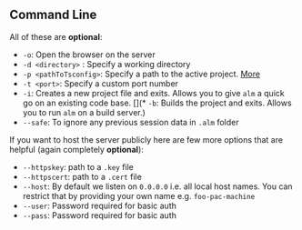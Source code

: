 ## Command Line
All of these are **optional**:

* `-o`: Open the browser on the server
* `-d <directory>` : Specify a working directory
* `-p <pathToTsconfig>`: Specify a path to the active project. [More](./tsconfig.md)
* `-t <port>`: Specify a custom port number
* `-i`: Creates a new project file and exits. Allows you to give `alm` a quick go on an existing code base.
[](* `-b`: Builds the project and exits. Allows you to run `alm` on a build server.)
* `--safe`: To ignore any previous session data in `.alm` folder

If you want to host the server publicly here are few more options that are helpful (again completely **optional**):

* `--httpskey`: path to a `.key` file
* `--httpscert`: path to a `.cert` file
* `--host`: By default we listen on `0.0.0.0` i.e. all local host names. You can restrict that by providing your own name e.g. `foo-pac-machine`
* `--user`: Password required for basic auth
* `--pass`: Password required for basic auth
